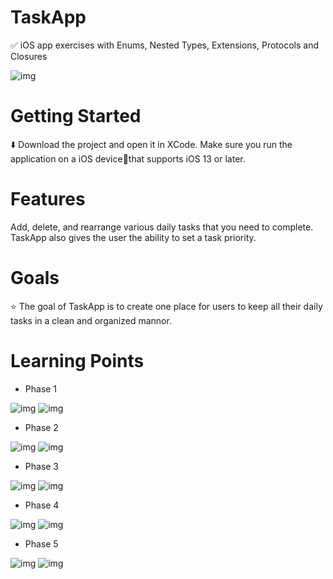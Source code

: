 # TaskApp

✅ iOS app exercises with Enums, Nested Types, Extensions, Protocols and Closures 

![img](https://i.imgur.com/oX7hIzVm.png)

# Getting Started

⬇️ Download the project and open it in XCode. Make sure you run the application on a iOS device📱that supports iOS 13 or later.

# Features 

Add, delete, and rearrange various daily tasks that you need to complete. TaskApp also gives the user the ability to set a task priority.

# Goals

⭐️ The goal of TaskApp is to create one place for users to keep all their daily tasks in a clean and organized mannor.

# Learning Points 

- Phase 1

![img](https://i.imgur.com/9CiLT3Fm.png)
![img](https://i.imgur.com/akRcw4Um.png)


- Phase 2

![img](https://i.imgur.com/gdCjFROm.png)
![img](https://i.imgur.com/A1egcBgm.png)


- Phase 3

![img](https://i.imgur.com/E7fj7yDm.png)
![img](https://i.imgur.com/u60cfj9m.png)


- Phase 4

![img](https://i.imgur.com/AJ2RLjbm.png)
![img](https://i.imgur.com/Fw2kNwTm.png)


- Phase 5

![img](https://i.imgur.com/sj7wtPNm.png)
![img](https://i.imgur.com/adMrgekm.png)


